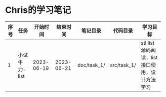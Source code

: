 # Chris的学习笔记

| 序号 | 任务          | 开始时间   | 结束时间   | 笔记目录    | 代码目录    | 学习目标                                     |
| ---- | ------------- | ---------- | ---------- | ----------- | ----------- | -------------------------------------------- |
| 1    | 小试牛刀-list | 2023-06-19 | 2023-06-21 | doc/task_1/ | src/task_1/ | stl list源码阅读，list接口使用，设计方法学习 |

